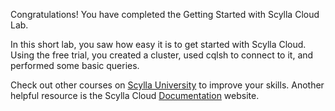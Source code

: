 Congratulations! You have completed the Getting Started with Scylla Cloud Lab. 

In this short lab, you saw how easy it is to get started with Scylla Cloud. Using the free trial, you created a cluster, used cqlsh to connect to it, and performed some basic queries. 

Check out other courses on [Scylla University](https://university.scylladb.com/scylla-cloud-landing-page/) to improve your skills. Another helpful resource is the Scylla Cloud [Documentation](https://docs.scylladb.com/scylla-cloud/) website. 
